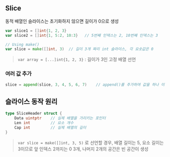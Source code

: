 ## Slice

동적 배열인 슬라이스는 초기화하지 않으면 길이가 0으로 생성

```go
var slice1 = []int{1, 2, 3}
var slice2 = []int{1, 5:2, 10:3}   // 5번째 인덱스는 2, 10번째 인덱스는 3

// Using make()
var slice = make([]int, 3)  // 길이 3개 짜리 int 슬라이스, 각 요솟값은 0
```

> `var array = [...]int{1, 2, 3}` : 길이가 3인 고정 배열 선언

### 여러 값 추가

```go
slice = append(slice, 3, 4, 5, 6, 7)    // append()를 추가하여 값을 하나 이상 추가
```

## 슬라이스 동작 원리

```go
type SliceHeader struct {
    Data uintptr    // 실제 배열을 가리키는 포인터
    Len int         // 요소 개수
    Cap int         // 실제 배열의 길이
}
```

> `var slice = make([]int, 3, 5)` 로 선언할 경우, 배열 길이는 5, 요소 길이는 3이므로 앞 인덱스 2까지는 0 3개, 나머지 2개의 공간은 빈 공간이 생성
